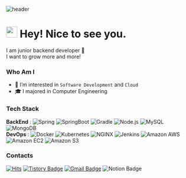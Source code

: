 ![header](https://capsule-render.vercel.app/api?type=waving&color=0:bfbdf4,100:fcdae4&fontColor=ffffff&height=200&section=header&text=Taerin%20Ha&fontSize=70&animation=fadeIn&fontAlign=30&fontAlignY=38&desc=Growth%20oriented%20Engineer&descAlignY=43&descAlign=65)
<h1><img src="https://emojis.slackmojis.com/emojis/images/1531849430/4246/blob-sunglasses.gif?1531849430" width="30"/> Hey! Nice to see you.</h1>
<p>
  I am junior backend developer 🐣 </br>
  I want to grow more and more!
</p>


### Who Am I

- 🌱 I’m interested in `Software Development` and `Cloud`
- 🎓 I majored in Computer Engineering



### Tech Stack 
**BackEnd** : 
![Spring](https://img.shields.io/badge/Spring-6DB33F?style=flat&logoColor=white&logo=spring)
![SpringBoot](https://img.shields.io/badge/Spring%20Boot-6DB33F?style=flat&logoColor=white&logo=springboot)
![Gradle](https://img.shields.io/badge/Gradle-02303A?style=flat&logoColor=white&logo=Gradle)
![Node.js](https://img.shields.io/badge/Node.js-339933?style=flat&logoColor=white&logo=Node.js)
![MySQL](https://img.shields.io/badge/MySQL-4479A1?style=flat&logoColor=white&logo=mysql)
![MongoDB](https://img.shields.io/badge/MongoDB-47A248?style=flat&logoColor=white&logo=mongodb)
</br>
**DevOps** : 
![Docker](https://img.shields.io/badge/Docker-2496ED?style=flat&logoColor=white&logo=Docker)
![Kubernetes](https://img.shields.io/badge/Kubernetes-326CE5?style=flat&logoColor=white&logo=Kubernetes)
![NGINX](https://img.shields.io/badge/NGINX-009639?style=flat&logoColor=white&logo=NGINX)
![Jenkins](https://img.shields.io/badge/Jenkins-D24939?style=flat&logoColor=white&logo=Jenkins)
![Amazon AWS](https://img.shields.io/badge/AWS-232F3E?style=flat&logoColor=white&logo=AmazonAWS)
![Amazon EC2](https://img.shields.io/badge/EC2-FF9900?style=flat&logoColor=white&logo=AmazonEC2)
![Amazon S3](https://img.shields.io/badge/S3-FF9900?style=flat&logoColor=white&logo=AmazonS3)


### Contacts

[![Hits](https://hits.seeyoufarm.com/api/count/incr/badge.svg?url=https%3A%2F%2Fgithub.com%2Fhataerin&count_bg=%23177E89&title_bg=%23555555&icon=&icon_color=%23E7E7E7&title=%E2%AD%90hits+&edge_flat=false)](https://hits.seeyoufarm.com)
[![Tistory Badge](https://img.shields.io/badge/Tech%20Blog-084c61?style=flat&logoColor=white&logo=tvtime)](https://dev-taerin.tistory.com/)
[![Gmail Badge](https://img.shields.io/badge/Gmail-db3a34?style=flat&logo=Gmail&logoColor=white)](mailto:goil1113@likelion.org)
![Notion Badge](https://img.shields.io/badge/Portfolio-f0a202?style=flat&logoColor=white&logo=notion)


